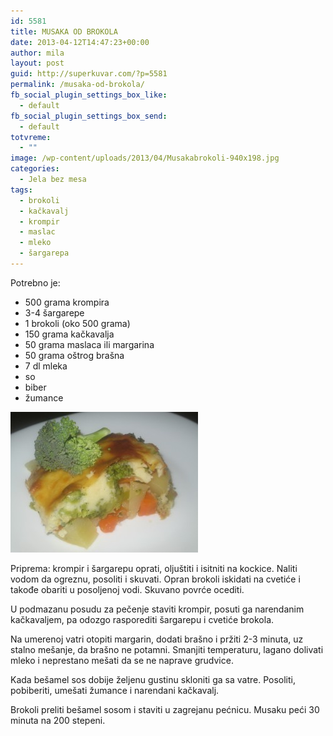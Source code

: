 ```yaml
---
id: 5581
title: MUSAKA OD BROKOLA
date: 2013-04-12T14:47:23+00:00
author: mila
layout: post
guid: http://superkuvar.com/?p=5581
permalink: /musaka-od-brokola/
fb_social_plugin_settings_box_like:
  - default
fb_social_plugin_settings_box_send:
  - default
totvreme:
  - ""
image: /wp-content/uploads/2013/04/Musakabrokoli-940x198.jpg
categories:
  - Jela bez mesa
tags:
  - brokoli
  - kačkavalj
  - krompir
  - maslac
  - mleko
  - šargarepa
---
```

Potrebno je:

  * 500 grama krompira
  * 3-4 šargarepe
  * 1 brokoli (oko 500 grama)
  * 150 grama kačkavalja
  * 50 grama maslaca ili margarina
  * 50 grama oštrog brašna
  * 7 dl mleka
  * so
  * biber
  * žumance

<img class="alignnone size-medium wp-image-5582" src="/wp-content/uploads/2013/04/Musakabrokoli-300x225.jpg" alt="Musakabrokoli" width="300" height="225" /> 

Priprema: krompir i šargarepu oprati, oljuštiti i isitniti na kockice. Naliti vodom da ogreznu, posoliti i skuvati. Opran brokoli iskidati na cvetiće i takođe obariti u posoljenoj vodi. Skuvano povrće ocediti.

U podmazanu posudu za pečenje staviti krompir, posuti ga narendanim kačkavaljem, pa odozgo rasporediti šargarepu i cvetiće brokola.

Na umerenoj vatri otopiti margarin, dodati brašno i pržiti 2-3 minuta, uz stalno mešanje, da brašno ne potamni. Smanjiti temperaturu, lagano dolivati mleko i neprestano mešati da se ne naprave grudvice.

Kada bešamel sos dobije željenu gustinu skloniti ga sa vatre. Posoliti, pobiberiti, umešati žumance i narendani kačkavalj.

Brokoli preliti bešamel sosom i staviti u zagrejanu pećnicu. Musaku peći 30 minuta na 200 stepeni.